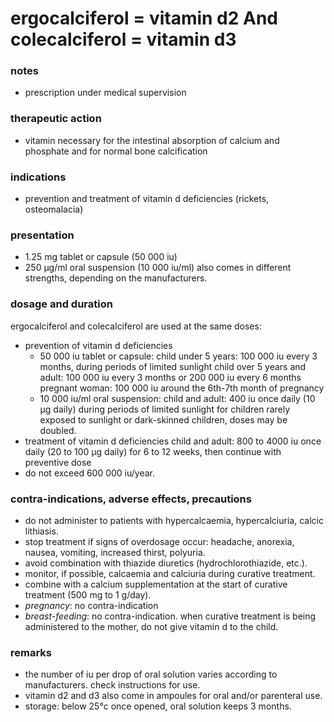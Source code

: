 # ergocalciferol = vitamin d2 And colecalciferol = vitamin d3

### notes
+ prescription under medical supervision
### therapeutic action

+ vitamin necessary for the intestinal absorption of calcium and phosphate and for normal bone calcification

### indications
+ prevention and treatment of vitamin d deficiencies (rickets, osteomalacia)

### presentation
+ 1.25 mg tablet or capsule (50 000 iu)
+ 250 µg/ml oral suspension (10 000 iu/ml)
also comes in different strengths, depending on the manufacturers.

### dosage and duration
ergocalciferol and colecalciferol are used at the same doses:
+ prevention of vitamin d deficiencies
    - 50 000 iu tablet or capsule:
child under 5 years: 100 000 iu every 3 months, during periods of limited sunlight
child over 5 years and adult: 100 000 iu every 3 months or 200 000 iu every 6 months
pregnant woman: 100 000 iu around the 6th-7th month of pregnancy
    - 10 000 iu/ml oral suspension:
child and adult: 400 iu once daily (10 µg daily) during periods of limited sunlight
for children rarely exposed to sunlight or dark-skinned children, doses may be doubled.
+ treatment of vitamin d deficiencies
child and adult: 800 to 4000 iu once daily (20 to 100 µg daily) for 6 to 12 weeks, then continue with
preventive dose
+ do not exceed 600 000 iu/year.

### contra-indications, adverse effects, precautions
+ do not administer to patients with hypercalcaemia, hypercalciuria, calcic lithiasis.
+ stop treatment if signs of overdosage occur: headache, anorexia, nausea, vomiting, increased thirst, polyuria.
+ avoid combination with thiazide diuretics (hydrochlorothiazide, etc.).
+ monitor, if possible, calcaemia and calciuria during curative treatment.
+ combine with a calcium supplementation at the start of curative treatment (500 mg to 1 g/day).
+ *pregnancy*: no contra-indication
+ *breast-feeding*: no contra-indication. when curative treatment is being administered to the mother, do not give vitamin d to the child.

### remarks
+ the number of iu per drop of oral solution varies according to manufacturers. check instructions for use.
+ vitamin d2 and d3 also come in ampoules for oral and/or parenteral use.
+ storage: below 25°c
once opened, oral solution keeps 3 months.